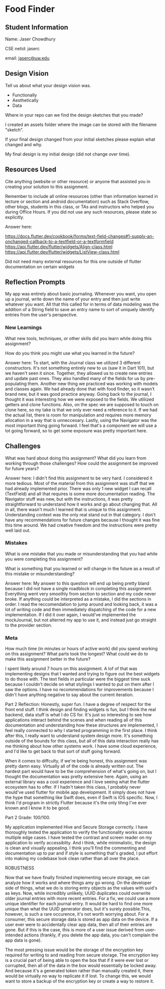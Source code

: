# Food Finder

## Student Information
Name: Jaser Chowdhury

CSE netid: jaserc

email: jaserc@uw.edu

## Design Vision
Tell us about what your design vision was.
 - Functionally
 - Aesthetically
 - Data

Where in your repo can we find the design sketches that you made? 

I created an assets folder where the image can be stored with the filename "sketch".

If your final design changed from your initial sketches please explain what changed and why.

My final design is my initial design (did not change over time).

## Resources Used
Cite anything (website or other resource) or anyone that assisted you in creating your solution to this assignment.

Remember to include all online resources (other than information learned in lecture or section and android documentation) such as Stack Overflow, other blogs, students in this class, or TAs and instructors who helped you during Office Hours. If you did not use any such resources, please state so explicitly.

Answer here: 

https://docs.flutter.dev/cookbook/forms/text-field-changes#1-supply-an-onchanged-callback-to-a-textfield-or-a-textformfield
https://api.flutter.dev/flutter/widgets/Align-class.html
https://api.flutter.dev/flutter/widgets/ListView-class.html

Did not need many external resources for this one outside of flutter documentation on certain widgets

## Reflection Prompts

My app was entirely about basic journaling. Whenever you want, you open up a journal, write down the name of your entry and then just write whatever you want. All that this called for in terms of data modeling was the addition of a String field to save an entry name to sort of uniquely identify entries from the user's perspective. 


### New Learnings
What new tools, techniques, or other skills did you learn while doing this assignment?

How do you think you might use what you learned in the future?

Answer here: To start, with the Journal class we utilized 3 different constructors. It's not something entirely new to us (saw it in Dart 101), but we haven't seen it since. Together, they allowed us to create new entries and update past ones. They also handled many of the fields for us by pre-populating them. Another new thing we practiced was working with models and classes again. We had already done that with food finder, so it wasn't brand new, but it was good practice anyway. Going back to the journal, I thought it was interesting how we were exposed to the fields. We utiliized getters and clone functions. Also, on the spec we are supposed to touch on clone here, so my take is that we only ever need a reference to it. If we had the actual list, there is room for manipulation and requires more memory allocation in a way that is unneccesary. 
Lastly, using the Navigator was the most important thing going forward. I feel that's a component we will use a lot going forward, so to get some exposure was pretty important here.

## Challenges
What was hard about doing this assignment?
What did you learn from working through those challenges?
How could the assignment be improved for future years?

Answer here: I didn't find this assignment to be very hard. I considered it more tedious. Most of the material from this assignment was stuff that we had already implemented prior. There was only 1 new widget I can recall (TextField) and all that requires is some more documentation reading. The Navigator stuff was new, but with the instructions, it was pretty straightforward to understand how it works and go about changing that. All in all, there wasn't much I learned that is unique to this assignment. Understanding context was the only real stand out in that category. I don't have any recommendations for future changes because I thought it was fine this time around. We had creative freedom and the instructions were pretty well laid out. 

### Mistakes
What is one mistake that you made or misunderstanding that you had while you were completing this assignment?

What is something that you learned or will change in the future as a result of this mistake or misunderstanding?

Answer here: My answer to this question will end up being pretty bland because I did not have a single roadblock in completing this assignment. Everything went very smoothly from section to section and my code never broke. If anything could be interpreted as a mistake, I did the sections in order. I read the reccomendation to jump around and looking back, it was a lot of writing code and then immediately dispatching of the code for a new implementation. If I did it over again, I would've implemented the mockJournal, but not alterred my app to use it, and instead just go straight to the provider section. 

### Meta
How much time (in minutes or hours of active work) did you spend working on this assignment? What parts took the longest?
What could we do to make this assignment better in the future?

I spent likely around 7 hours on this assignment. A lof of that was implementing designs that I wanted and trying to figure out the best widgets to do those with. The text fields in particular were the biggest time suck because I couldn't decide on what stylings I wanted to put on them after I saw the options. I have no recommendations for improvements because I didn't have anything negative to say about the current iteration. 


Part 2 Reflection: Honestly, super fun. I have a degree of respect for the front end stuff. I think design and finding widgets is fun, but I think the real backend, data stuff is what I do CS for. It's just so interesting to see how applications interact behind the scenes and when reading all of this documentation and understanding how these structures are implemented, I feel really connected to why I started programming in the first place. I think after this, I really want to understand system design more. It's something outside of the bounds for this class, but all of this data interaction really has me thinking about how other systems work. I have some cloud experience, and I'd like to get back to that sort of stuff going forward. 

When it comes to diffculty, if we're being honest, this assignment was pretty damn easy. Virtually all of the code is already written out. The hardest part would have to be the comprehension of what's going on, but I thought the documentation was pretty extensive here. Again, using an external library was a cool experience and I love seeing what the flutter ecosystem has to offer. If I hadn't taken this class, I probably never would've used flutter for mobile app development. It simply does not have the hype that something like Swift does, even if Swift is IOS specific. Now, I think I'd program in strictly Flutter because it's the only tihng I've ever known and I know it to be good. 

Part 2 Grade: 100/100. 

My application implemented Hive and Secure Storage correctly. I have thoroughly tested the application to verify the functionality works across multiple edge cases. I have tested the contrast and screen reader on my application to verify accessiblity. And i think, while minimalistic, the design is clean and visually appealing. I think you'll find the commenting and documentation up to par and if style is something that's graded, I put effort into making my codebase look clean rather than all over the place.  

ROBUSTNESS

Now that we have finally finished implementing secure storage, we can analyze how it works and where things amy go wrong. On the developer side of things, what we do is storing entry objects as the values with uuid's as keys. Now, while incredibly unlikely, UUID duplicates could overwrite older journal entries with more recent entries. For a fix, we could use a more unique identifier for each journal entry. It would be hard to find one more unique than what the UUID generator does, but it's surely possible.This, however, is such a rare occurence, it's not worth worrying about. For a consumer, this secure storage data is stored as app data on the device. If a user ever were to accidentally clear app data, then all of their entries are gone. But if this is the case, this is more of a user issue derived from user-intended actions (frankly, if you delete the app data, you can't complain the app data is gone).

The most pressing issue would be the storage of the encryption key required for writing to and reading from secure storage. The encryption key is a crucial part of being able to open the box that if it were ever lost or corrupted, then all of the data in the box would essentially be locked away. And because it's a generated token rather than manually created it, there would be virtually no way to replicate it if lost. To change this, we would want to store a backup of the encryption key or create a way to restore it. 
